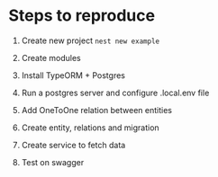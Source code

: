 # Steps to reproduce

1. Create new project
`nest new example`

2. Create modules
3. Install TypeORM + Postgres
4. Run a postgres server and configure .local.env file
5. Add OneToOne relation between entities
6. Create entity, relations and migration
7. Create service to fetch data
8. Test on swagger
